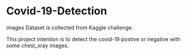 # Covid-19-Detection

images Dataset is collected from Kaggle challenge.
 
This project intention is to detect the covid-19 postive or negative with some chest_xray images.
